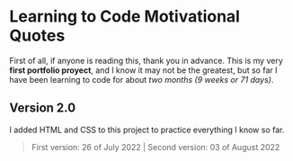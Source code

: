 # Learning to Code Motivational Quotes

First of all, if anyone is reading this, thank you in advance. This is my very **first portfolio proyect**, and I know it may not be the greatest, but so far I have been learning to code for about *two months (9 weeks or 71 days)*.

## Version 2.0

I added HTML and CSS to this project to practice everything I know so far.

> First version: 26 of July 2022 | Second version: 03 of August 2022
